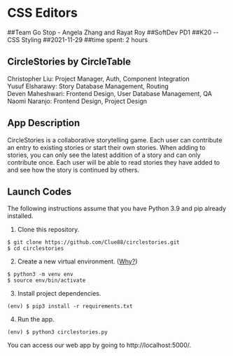 # CSS Editors
##Team Go Stop - Angela Zhang and Rayat Roy 
##SoftDev PD1 
##K20 -- CSS Styling 
##2021-11-29 
##time spent: 2 hours 

## CircleStories by CircleTable
Christopher Liu: Project Manager, Auth, Component Integration<br>
Yusuf Elsharawy: Story Database Management, Routing<br>
Deven Maheshwari: Frontend Design, User Database Management, QA<br>
Naomi Naranjo: Frontend Design, Project Design<br>

## App Description
CircleStories is a collaborative storytelling game. Each user can contribute an
entry to existing stories or start their own stories. When adding to stories,
you can only see the latest addition of a story and can only contribute once.
Each user will be able to read stories they have added to and see how the story
is continued by others. 

## Launch Codes
The following instructions assume that you have Python 3.9 and pip already installed.

1. Clone this repository.
```
$ git clone https://github.com/Clue88/circlestories.git
$ cd circlestories
```

2. Create a new virtual environment.
([Why?](https://towardsdatascience.com/why-you-should-use-a-virtual-environment-for-every-python-project-c17dab3b0fd0))
```
$ python3 -m venv env
$ source env/bin/activate
```

3. Install project dependencies.
```
(env) $ pip3 install -r requirements.txt
```

4. Run the app.
```
(env) $ python3 circlestories.py
```

You can access our web app by going to http://localhost:5000/.
